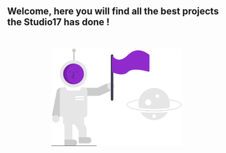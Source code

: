 ## Welcome, here you will find all the best projects the Studio17 has done !

<br>

<div align="center">

<a href="https://github.com/Studio-17" target="_blank"><img src="https://github.com/Studio-17/.github/blob/master/.assets/image.svg" width="300"></a>

</div>
